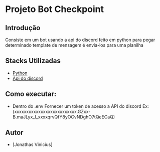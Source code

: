 # Projeto Bot Checkpoint
## Introdução
Consiste em um bot usando a api do discord feito em python para pegar determinado template de mensagem é envia-los para uma planilha 

## Stacks Utilizadas
- [Python](https://www.python.org/)
- [Api do discord](https://discord.com/developers/docs/intro)

## Como executar:
- Dentro do .env Fornecer um token de acesso a API do discord Ex:(xxxxxxxxxxxxxxxxxxxxxxxxxx.GZxx-B.maJLyx_I_xxxxqrvQfY8yOCvNDghO7tQeECaQ)
## Autor

- [Jonathas Vinicius]
